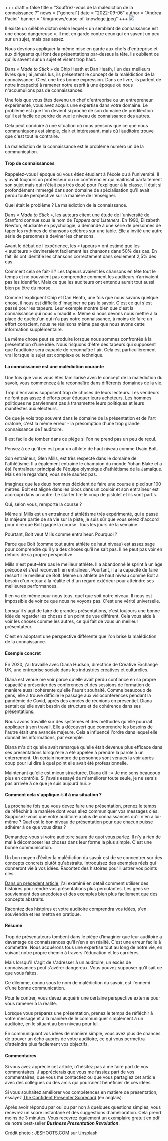 +++
draft = false
title = "Souffrez-vous de la malédiction de la connaissance ?"
news = ["general"]
date = "2022-09-06"
author = "Andrea Pacini"
banner = "/img/news/curse-of-knowlege.jpeg"
+++
![](/img/news/curse-of-knowlege.jpeg)

Il existe un célèbre dicton selon lequel « un semblant de connaissance est une chose dangereuse ». Il met en garde contre ceux qui en savent un peu sur un sujet, mais pas assez.

Nous devrions appliquer la même mise en garde aux chefs d'entreprise et aux dirigeants qui font des présentations par-dessus la tête. Ils oublient ce qu'ils savent sur un sujet et visent trop haut.

Dans *« Made to Stick »* de Chip Heath et Dan Heath, l'un des meilleurs livres que j'ai jamais lus, ils présentent le concept de la malédiction de la connaissance. C'est une très bonne expression. Dans ce livre, ils parlent de notre incapacité à ramener notre esprit à une époque où nous n'accumulions pas de connaissances.

Une fois que vous êtes devenu un chef d'entreprise ou un entrepreneur expérimenté, vous avez acquis une expertise dans votre domaine. Le problème est que l'on devient si proche de son domaine de prédilection qu'il est facile de perdre de vue le niveau de connaissance des autres.

Cela peut conduire à une situation où nous pensons que ce que nous communiquons est simple, clair et intéressant, mais où l’auditoire trouve que c'est tout le contraire. 

La malédiction de la connaissance est le problème numéro un de la communication. 

#### **Trop de connaissances**

Rappelez-vous l'époque où vous étiez étudiant à l'école ou à l'université. Il y avait toujours un professeur ou un conférencier qui maîtrisait parfaitement son sujet mais qui n'était pas très doué pour l'expliquer à la classe. Il était si profondément immergé dans son domaine de spécialisation qu'il avait perdu toute perspective sur la manière de l'enseigner.

Quel était le problème ? La malédiction de la connaissance. 

Dans *« Made to Stick »*, les auteurs citent une étude de l'université de Stanford connue sous le nom de *Tappers and Listeners*. En 1990, Elizabeth Newton, étudiante en psychologie, a demandé à une série de personnes de taper les rythmes de chansons célèbres sur une table. Elle a invité une autre série de personnes à deviner les chansons.

Avant le début de l'expérience, les « tapeurs » ont estimé que les « auditeurs » devineraient facilement les chansons dans 50% des cas. En fait, ils ont identifié les chansons correctement dans seulement 2,5% des cas.

Comment cela se fait-il ? Les tapeurs avaient les chansons en tête tout le temps et ne pouvaient pas comprendre comment les auditeurs n’arrivaient pas les identifier. Mais ce que les auditeurs ont entendu aurait tout aussi bien pu être du morse.

Comme l'expliquent Chip et Dan Heath, une fois que nous savons quelque chose, il nous est difficile d'imaginer ne pas le savoir. C'est ce qui s'est passé pour les tapeurs. Leur exemple montre bien que c'est la connaissance qui nous « maudit ». Même si nous devons nous mettre à la place de quelqu'un qui n'a pas notre connaissance, à moins de faire un effort conscient, nous ne réalisons même pas que nous avons cette information supplémentaire.

La même chose peut se produire lorsque nous sommes confrontés à la présentation d'une idée. Nous risquons d'être des tapeurs qui supposent que l’auditoire sera capable de reconnaître l'air. Cela est particulièrement vrai lorsque le sujet est complexe ou technique.

#### **La connaissance est une malédiction courante**

Une fois que vous vous êtes familiarisé avec le concept de la malédiction du savoir, vous commencez à la reconnaître dans différents domaines de la vie.

Trop d'écrivains supposent trop de choses de leurs lecteurs. Les vendeurs ne font pas assez d'efforts pour éduquer leurs acheteurs. Les hommes politiques ne parviennent pas à transmettre leurs politiques et leurs manifestes aux électeurs.

Ce que je vois trop souvent dans le domaine de la présentation et de l'art oratoire, c'est la même erreur - la présomption d'une trop grande connaissance de l'auditoire.

Il est facile de tomber dans ce piège si l'on ne prend pas un peu de recul.

Pensez à ce qu'il en est pour un athlète de haut niveau comme Usain Bolt.

Son entraîneur, Glen Mills, est très respecté dans le domaine de l'athlétisme. Il a également entraîné le champion du monde Yohan Blake et a été l'entraîneur principal de l'équipe olympique d'athlétisme de la Jamaïque. Mais en le regardant, vous ne le sauriez pas.

Imaginez que les deux hommes décident de faire une course à pied sur 100 mètres. Bolt est aligné dans les blocs dans un couloir et son entraîneur est accroupi dans un autre. Le starter tire le coup de pistolet et ils sont partis.

Qui, selon vous, remporte la course ? 

Même si Mills est un entraîneur d'athlétisme très expérimenté, qui a passé la majeure partie de sa vie sur la piste, je suis sûr que vous serez d'accord pour dire que Bolt gagne la course. Tous les jours de la semaine. 

Pourtant, Bolt veut Mills comme entraîneur. Pourquoi ? 

Parce que Bolt (comme tout autre athlète de haut niveau) est assez sage pour comprendre qu'il y a des choses qu'il ne sait pas. Il ne peut pas voir en dehors de sa propre perspective.

Mills n'est peut-être pas le meilleur athlète. Il a abandonné le sprint à un âge précoce et s'est reconverti en entraîneur. Pourtant, il a la capacité de faire ressortir le meilleur de Bolt. Même un athlète de haut niveau comme Bolt a besoin d'un retour à la réalité et d'un regard extérieur pour atteindre ses meilleures performances.

Il en va de même pour nous tous, quel que soit notre niveau. Il nous est impossible de voir ce que nous ne voyons pas. C'est une vérité universelle.

Lorsqu'il s'agit de faire de grandes présentations, c'est toujours une bonne idée de regarder les choses d'un point de vue différent. Cela vous aide à voir les choses comme les autres, ce qui fait de vous un meilleur présentateur.

C'est en adoptant une perspective différente que l'on brise la malédiction de la connaissance.

#### **Exemple concret**

En 2020, j'ai travaillé avec Diana Hudson, directrice de Creative Exchange UK, une entreprise sociale dans les industries créatives et culturelles.

Diana est venue me voir parce qu'elle avait perdu confiance en sa propre capacité à présenter des conférences et des sessions de formation de manière aussi cohérente qu'elle l'aurait souhaité. Comme beaucoup de gens, elle a trouvé difficile le passage aux visioconférences pendant la pandémie de Covid, après des années de réunions en présentiel. Diana sentait qu'elle avait besoin de structure et de cohérence dans ses présentations.

Nous avons travaillé sur des systèmes et des méthodes qu'elle pourrait appliquer à son travail. Elle a découvert que comprendre les besoins de l'autre était une avancée majeure. Cela a influencé l'ordre dans lequel elle donnait les informations, par exemple. 

Diana m'a dit qu'elle avait remarqué qu'elle était devenue plus efficace dans ses présentations lorsqu'elle a été appelée à prendre la parole à un enterrement. Un certain nombre de personnes sont venues la voir après coup pour lui dire à quel point elle avait été professionnelle.

Maintenant qu'elle est mieux structurée, Diana dit : « Je me sens beaucoup plus en contrôle. Si j'avais essayé de m'améliorer toute seule, je ne serais pas arrivée à ce que je suis aujourd'hui. »

#### **Comment cela s'applique-t-il à ma situation ?**

La prochaine fois que vous devez faire une présentation, prenez le temps de réfléchir à la manière dont vous allez communiquer vos messages clés. Supposez-vous que votre auditoire a plus de connaissances qu'il n'en a lui-même ? Quel est le bon niveau de présentation pour que chacun puisse adhérer à ce que vous dites ?

Demandez-vous si votre auditoire saura de quoi vous parlez. Il n'y a rien de mal à décomposer les choses dans leur forme la plus simple. C'est une bonne communication.

Un bon moyen d'éviter la malédiction du savoir est de se concentrer sur des concepts concrets plutôt qu'abstraits. Introduisez des exemples réels qui donneront vie à vos idées. Racontez des histoires pour illustrer vos points clés.

[Dans un précédent article](https://www.ideasonstage.com/fr/news/2022/08/16/2022-12-02-le_pouvoir_de_la_narration_dans_les_presentations/), j'ai examiné en détail comment utiliser des histoires pour rendre vos présentations plus percutantes. Les gens se souviennent des anecdotes et des exemples bien plus facilement que des concepts abstraits.

Racontez des histoires et votre auditoire comprendra vos idées, s'en souviendra et les mettra en pratique.  

#### **Résumé** 

Trop de présentateurs tombent dans le piège d’imaginer que leur auditoire a davantage de connaissances qu’il n’en a en réalité. C'est une erreur facile à commettre. Nous acquérons tous une expertise tout au long de notre vie, en suivant notre propre chemin à travers l'éducation et les carrières.

Mais lorsqu'il s'agit de s'adresser à un auditoire, un excès de connaissances peut s'avérer dangereux. Vous pouvez supposer qu’il sait ce que vous faites.

Ce dilemme, connu sous le nom de malédiction du savoir, est l'ennemi d'une bonne communication.

Pour le contrer, vous devez acquérir une certaine perspective externe pour vous ramener à la réalité. 

Lorsque vous préparez une présentation, prenez le temps de réfléchir à votre message et à la manière de le communiquer simplement à un auditoire, en le situant au bon niveau pour lui.

En communiquant vos idées de manière simple, vous avez plus de chances de trouver un écho auprès de votre auditoire, ce qui vous permettra d'atteindre plus facilement vos objectifs.

#### **Commentaires**

Si vous avez apprécié cet article, n'hésitez pas à me faire part de vos commentaires. J'apprécierais que vous me fassiez part de vos commentaires, que vous me contactiez ou que vous partagiez cet article avec des collègues ou des amis qui pourraient bénéficier de ces idées.

Si vous souhaitez améliorer vos compétences en matière de présentation, essayez [The Confident Presenter Scorecard](https://presentationscorecard.scoreapp.com/) (en anglais). 

Après avoir répondu par oui ou par non à quelques questions simples, vous recevrez un score instantané et des suggestions d'amélioration. Cela prend moins de 3 minutes. Vous recevrez également un exemplaire gratuit en pdf de notre best-seller ***Business Presentation Revolution***.

Crédit photo : JESHOOTS.COM sur Unsplash